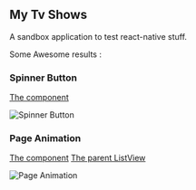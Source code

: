 
My Tv Shows
---------------

A sandbox application to test react-native stuff.

Some Awesome results :

### Spinner Button

[The component](https://github.com/Nhacsam/mySeries/blob/master/src/components/LoginButton.js)

![Spinner Button](images/LoginButton.gif)

### Page Animation


[The component](https://github.com/Nhacsam/myTvShows/blob/master/src/components/TvShow/TvShowListItem.js)
[The parent ListView](https://github.com/Nhacsam/myTvShows/blob/master/src/pages/Home/Home.js)

![Page Animation](images/tvShowPage.gif)
